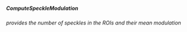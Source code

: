 ##### **ComputeSpeckleModulation**
###### provides the number of speckles in the ROIs and their mean modulation 
